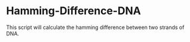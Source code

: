 # Hamming-Difference-DNA
This script will calculate the hamming difference between two strands of DNA.
